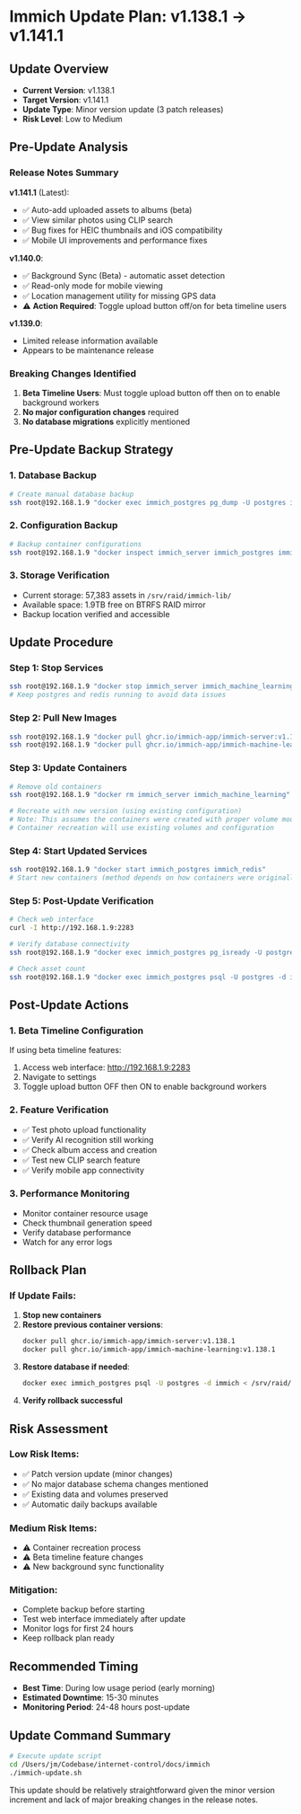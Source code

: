 # Immich Update Plan: v1.138.1 → v1.141.1

## Update Overview
- **Current Version**: v1.138.1
- **Target Version**: v1.141.1
- **Update Type**: Minor version update (3 patch releases)
- **Risk Level**: Low to Medium

## Pre-Update Analysis

### Release Notes Summary
**v1.141.1** (Latest):
- ✅ Auto-add uploaded assets to albums (beta)
- ✅ View similar photos using CLIP search
- ✅ Bug fixes for HEIC thumbnails and iOS compatibility
- ✅ Mobile UI improvements and performance fixes

**v1.140.0**:
- ✅ Background Sync (Beta) - automatic asset detection
- ✅ Read-only mode for mobile viewing
- ✅ Location management utility for missing GPS data
- ⚠️ **Action Required**: Toggle upload button off/on for beta timeline users

**v1.139.0**:
- Limited release information available
- Appears to be maintenance release

### Breaking Changes Identified
1. **Beta Timeline Users**: Must toggle upload button off then on to enable background workers
2. **No major configuration changes** required
3. **No database migrations** explicitly mentioned

## Pre-Update Backup Strategy

### 1. Database Backup
```bash
# Create manual database backup
ssh root@192.168.1.9 "docker exec immich_postgres pg_dump -U postgres immich > /srv/raid/immich-lib/backups/pre-v1141-upgrade-$(date +%Y%m%d_%H%M%S).sql"
```

### 2. Configuration Backup
```bash
# Backup container configurations
ssh root@192.168.1.9 "docker inspect immich_server immich_postgres immich_machine_learning immich_redis > /srv/raid/immich-lib/backups/container-config-backup-$(date +%Y%m%d_%H%M%S).json"
```

### 3. Storage Verification
- Current storage: 57,383 assets in `/srv/raid/immich-lib/`
- Available space: 1.9TB free on BTRFS RAID mirror
- Backup location verified and accessible

## Update Procedure

### Step 1: Stop Services
```bash
ssh root@192.168.1.9 "docker stop immich_server immich_machine_learning"
# Keep postgres and redis running to avoid data issues
```

### Step 2: Pull New Images
```bash
ssh root@192.168.1.9 "docker pull ghcr.io/immich-app/immich-server:v1.141.1"
ssh root@192.168.1.9 "docker pull ghcr.io/immich-app/immich-machine-learning:v1.141.1"
```

### Step 3: Update Containers
```bash
# Remove old containers
ssh root@192.168.1.9 "docker rm immich_server immich_machine_learning"

# Recreate with new version (using existing configuration)
# Note: This assumes the containers were created with proper volume mounts
# Container recreation will use existing volumes and configuration
```

### Step 4: Start Updated Services
```bash
ssh root@192.168.1.9 "docker start immich_postgres immich_redis"
# Start new containers (method depends on how containers were originally created)
```

### Step 5: Post-Update Verification
```bash
# Check web interface
curl -I http://192.168.1.9:2283

# Verify database connectivity
ssh root@192.168.1.9 "docker exec immich_postgres pg_isready -U postgres"

# Check asset count
ssh root@192.168.1.9 "docker exec immich_postgres psql -U postgres -d immich -c 'SELECT COUNT(*) FROM asset;'"
```

## Post-Update Actions

### 1. Beta Timeline Configuration
If using beta timeline features:
1. Access web interface: http://192.168.1.9:2283
2. Navigate to settings
3. Toggle upload button OFF then ON to enable background workers

### 2. Feature Verification
- ✅ Test photo upload functionality
- ✅ Verify AI recognition still working
- ✅ Check album access and creation
- ✅ Test new CLIP search feature
- ✅ Verify mobile app connectivity

### 3. Performance Monitoring
- Monitor container resource usage
- Check thumbnail generation speed
- Verify database performance
- Watch for any error logs

## Rollback Plan

### If Update Fails:
1. **Stop new containers**
2. **Restore previous container versions**:
   ```bash
   docker pull ghcr.io/immich-app/immich-server:v1.138.1
   docker pull ghcr.io/immich-app/immich-machine-learning:v1.138.1
   ```
3. **Restore database if needed**:
   ```bash
   docker exec immich_postgres psql -U postgres -d immich < /srv/raid/immich-lib/backups/pre-v1141-upgrade-*.sql
   ```
4. **Verify rollback successful**

## Risk Assessment

### Low Risk Items:
- ✅ Patch version update (minor changes)
- ✅ No major database schema changes mentioned
- ✅ Existing data and volumes preserved
- ✅ Automatic daily backups available

### Medium Risk Items:
- ⚠️ Container recreation process
- ⚠️ Beta timeline feature changes
- ⚠️ New background sync functionality

### Mitigation:
- Complete backup before starting
- Test web interface immediately after update
- Monitor logs for first 24 hours
- Keep rollback plan ready

## Recommended Timing
- **Best Time**: During low usage period (early morning)
- **Estimated Downtime**: 15-30 minutes
- **Monitoring Period**: 24-48 hours post-update

## Update Command Summary

```bash
# Execute update script
cd /Users/jm/Codebase/internet-control/docs/immich
./immich-update.sh
```

This update should be relatively straightforward given the minor version increment and lack of major breaking changes in the release notes.